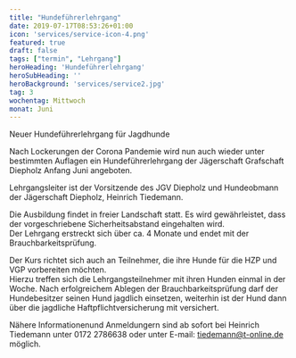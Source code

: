 ```yaml
---
title: "Hundeführerlehrgang"
date: 2019-07-17T08:53:26+01:00
icon: 'services/service-icon-4.png'
featured: true
draft: false
tags: ["termin", "Lehrgang"]
heroHeading: 'Hundeführerlehrgang'
heroSubHeading: ''
heroBackground: 'services/service2.jpg'
tag: 3
wochentag: Mittwoch 
monat: Juni
---
```


Neuer Hundeführerlehrgang für Jagdhunde

Nach Lockerungen der Corona Pandemie wird nun auch wieder unter bestimmten Auflagen ein Hundeführerlehrgang der Jägerschaft Grafschaft Diepholz Anfang Juni angeboten. 

Lehrgangsleiter ist der Vorsitzende des JGV Diepholz und Hundeobmann der Jägerschaft Diepholz, Heinrich Tiedemann.  


Die Ausbildung findet in freier Landschaft statt. Es wird gewährleistet, dass der vorgeschriebene Sicherheitsabstand eingehalten wird.  
Der Lehrgang erstreckt sich über ca. 4 Monate und endet mit der Brauchbarkeitsprüfung.  

Der Kurs richtet sich auch an Teilnehmer, die ihre Hunde für die HZP und VGP vorbereiten möchten.   
Hierzu treffen sich die Lehrgangsteilnehmer mit ihren Hunden einmal in der Woche. Nach erfolgreichem Ablegen der Brauchbarkeitsprüfung darf der Hundebesitzer seinen Hund jagdlich einsetzen, weiterhin ist der Hund dann über die jagdliche Haftpflichtversicherung mit versichert.  

Nähere Informationenund Anmeldungern sind ab sofort bei Heinrich Tiedemann unter 0172 2786638 oder unter E-mail: tiedemann@t-online.de möglich.

